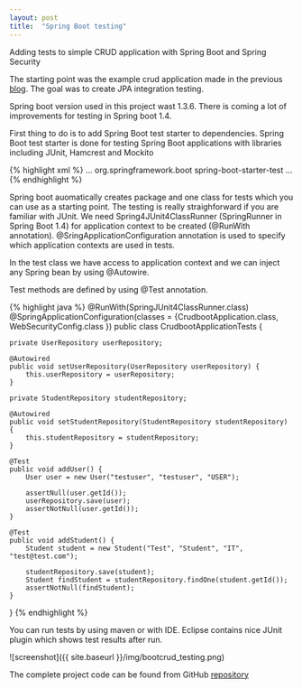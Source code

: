 ```yaml
---
layout: post
title:  "Spring Boot testing"
---
```

Adding tests to simple CRUD application with Spring Boot and Spring Security

The starting point was the example crud application made in the previous [blog](/2016-07-31-crudboot-security). The goal was to create JPA integration testing.

Spring boot version used in this project wast 1.3.6. There is coming a lot of improvements for testing in Spring boot 1.4.

First thing to do is to add Spring Boot test starter to dependencies. Spring Boot test starter is done for testing Spring Boot applications with libraries including JUnit, Hamcrest and Mockito 

{% highlight xml %}
<dependencies>
    ...
        <dependency>
            <groupId>org.springframework.boot</groupId>
            <artifactId>spring-boot-starter-test</artifactId>
        </dependency>
    ...
</dependencies>
{% endhighlight %}

Spring boot auomatically creates package and one class for tests which you can use as a starting point. The testing is really straighforward if you are familiar with JUnit.
We need Spring4JUnit4ClassRunner (SpringRunner in Spring Boot 1.4) for application context to be created (@RunWith annotation). @SringApplicationConfiguration annotation is used to specify which application contexts are used in tests.

In the test class we have access to application context and we can inject any Spring bean by using @Autowire.

Test methods are defined by using @Test annotation.

{% highlight java %}
@RunWith(SpringJUnit4ClassRunner.class)
@SpringApplicationConfiguration(classes = {CrudbootApplication.class, WebSecurityConfig.class })
public class CrudbootApplicationTests {

	private UserRepository userRepository;

    @Autowired
    public void setUserRepository(UserRepository userRepository) {
        this.userRepository = userRepository;
    }

    private StudentRepository studentRepository;

    @Autowired
    public void setStudentRepository(StudentRepository studentRepository) {
        this.studentRepository = studentRepository;
    }    
    
    @Test
    public void addUser() {
    	User user = new User("testuser", "testuser", "USER");

    	assertNull(user.getId());
    	userRepository.save(user);
    	assertNotNull(user.getId());
    }
    
	@Test
    public void addStudent() {
		Student student = new Student("Test", "Student", "IT", "test@test.com");
		
		studentRepository.save(student);
		Student findStudent = studentRepository.findOne(student.getId());
		assertNotNull(findStudent);
    }   
}
{% endhighlight %}

You can run tests by using maven or with IDE. Eclipse contains nice JUnit plugin which shows test results after run.

![screenshot]({{ site.baseurl }}/img/bootcrud_testing.png)

The complete project code can be found from GitHub [repository](https://github.com/juhahinkula/StudentListFinal.git)
